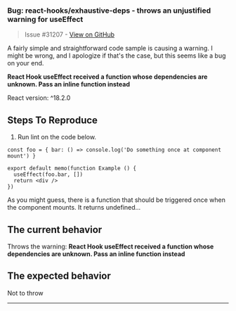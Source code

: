 ### Bug: react-hooks/exhaustive-deps - throws an unjustified warning for useEffect

> Issue #31207 - [View on GitHub](https://github.com/facebook/react/issues/31207)

A fairly simple and straightforward code sample is causing a warning. I might be wrong, and I apologize if that's the case, but this seems like a bug on your end.

**React Hook useEffect received a function whose dependencies are unknown. Pass an inline function instead** 

React version: ^18.2.0

## Steps To Reproduce

1. Run lint on the code below.

```
const foo = { bar: () => console.log('Do something once at component mount') }

export default memo(function Example () {
  useEffect(foo.bar, [])
  return <div />
})
```
As you might guess, there is a function that should be triggered once when the component mounts. It returns undefined...

## The current behavior
Throws the warning:  **React Hook useEffect received a function whose dependencies are unknown. Pass an inline function instead** 

## The expected behavior
Not to throw


---

